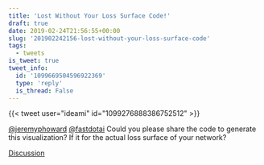 ```yaml
---
title: 'Lost Without Your Loss Surface Code!'
draft: true
date: 2019-02-24T21:56:55+00:00
slug: '201902242156-lost-without-your-loss-surface-code'
tags:
  - tweets
is_tweet: true
tweet_info:
  id: '1099669504596922369'
  type: 'reply'
  is_thread: False
---
```




{{< tweet user="ideami" id="1099276888386752512" >}}

[@jeremyphoward](https://x.com/jeremyphoward) [@fastdotai](https://x.com/fastdotai) Could you please share the code to generate this visualization? If it for the actual loss surface of your network?

[Discussion](https://x.com/sytelus/status/1099669504596922369)
